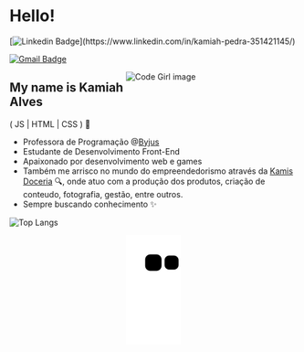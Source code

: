 <h1>Hello!</h1>

[![Linkedin Badge](https://img.shields.io/badge/-LinkedIn-6633cc?style=flat-square&logo=Linkedin&logoColor=white&link=https:[//www.linkedin.com/in/kamiah-pedra-351421145/](https://www.linkedin.com/in/kamiah-pedra-351421145/))](https://www.linkedin.com/in/kamiah-pedra-351421145/)
 <!--[![Medium Badge](https://img.shields.io/badge/-Medium-6633cc?style=flat-square&logo=Medium&logoColor=white&link=https://nanda-kipper.medium.com/)](https://nanda-kipper.medium.com/)
[![Personal Badge](https://img.shields.io/badge/-Website-6633cc?style=flat-square&logo=Me&logoColor=white&link=https://www.fernandakipper.com/)](https://fernandakipper.com/) -->
[![Gmail Badge](https://img.shields.io/badge/-kamiah.alves@gmail.com-6633cc?style=flat-square&logo=Gmail&logoColor=white&link=mailto:kamiah.alvesr@gmail.com)](mailto:kamiah.alves@gmail.com)

<img align="right" alt="Code Girl image" src="./codeGirl.jpg"  width="300px"/>

## My name is Kamiah Alves
( JS | HTML | CSS ) 🚀
- Professora de Programação @[Byjus](https://www.byjusfutureschool.com/)
- Estudante de Desenvolvimento Front-End
- Apaixonado por desenvolvimento web e games
- Também me arrisco no mundo do empreendedorismo através da [Kamis Doceria](https://www.instagram.com/kamis.doceria/) 🔍, onde atuo com  a produção dos produtos, criação de conteudo, fotografia, gestão, entre outros.
- Sempre buscando conhecimento ✨

![Top Langs](https://github-readme-stats.vercel.app/api/top-langs/?username=KamiahAlves&hide=TeX&layout=compact)


<div align="center">
  
  ![Snake animation](https://github.com/KamiahAlves/kamiahalves/blob/output/github-contribution-grid-snake.svg)
  
</div>

